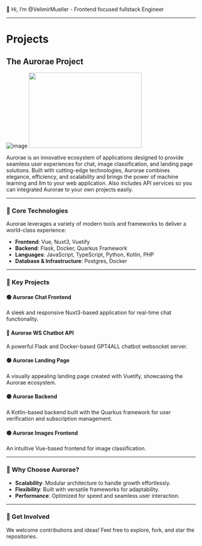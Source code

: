 👋 Hi, I’m @VelimirMueller - Frontend focused fullstack Engineer
____
# Projects

## The Aurorae Project
![image](https://github.com/user-attachments/assets/f1cc341f-6155-41eb-8c18-aa80645a9a80)
<img src="[image.png](https://github.com/user-attachments/assets/f1cc341f-6155-41eb-8c18-aa80645a9a80.png)" width="300" height="200">


Aurorae is an innovative ecosystem of applications designed to provide seamless user experiences for chat, image classification, and landing page solutions. Built with cutting-edge technologies, Aurorae combines elegance, efficiency, and scalability and brings the power of machine learning and llm to your web application. Also includes API services so you can integrated Aurorae to your own projects easily.

---

### 🚀 Core Technologies
Aurorae leverages a variety of modern tools and frameworks to deliver a world-class experience:

- **Frontend**: Vue, Nuxt3, Vuetify
- **Backend**: Flask, Docker, Quarkus Framework
- **Languages**: JavaScript, TypeScript, Python, Kotlin, PHP
- **Database & Infrastructure**: Postgres, Docker

---

### 📌 Key Projects

#### 🟢 Aurorae Chat Frontend
A sleek and responsive Nuxt3-based application for real-time chat functionality.

#### 🔵 Aurorae WS Chatbot API
A powerful Flask and Docker-based GPT4ALL chatbot websocket server.

#### 🟢 Aurorae Landing Page
A visually appealing landing page created with Vuetify, showcasing the Aurorae ecosystem.

#### 🟣 Aurorae Backend
A Kotlin-based backend built with the Quarkus framework for user verification and subscription management.

#### 🟢 Aurorae Images Frontend
An intuitive Vue-based frontend for image classification.

---

### 🌟 Why Choose Aurorae?
- **Scalability**: Modular architecture to handle growth effortlessly.
- **Flexibility**: Built with versatile frameworks for adaptability.
- **Performance**: Optimized for speed and seamless user interaction.

---

### 🤝 Get Involved
We welcome contributions and ideas! Feel free to explore, fork, and star the repositories.

<!---
VelimirMueller/VelimirMueller is a ✨ special ✨ repository because its `README.md` (this file) appears on your GitHub profile.
You can click the Preview link to take a look at your changes.
--->
